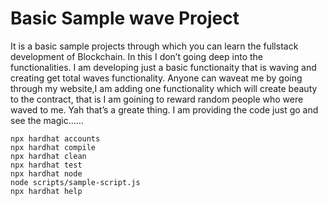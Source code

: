 # Basic Sample wave Project
It is a basic sample projects through which you can learn the fullstack development of Blockchain. In this I don’t going  deep  into the functionalities. I am developing just a basic functionaity that is waving and creating get total waves functionality.
Anyone can waveat me by going through my website,I am adding one functionality which will create beauty to the contract, that is I am goining to reward random people who were waved to me. Yah that’s a greate thing.
I am providing the code just go and see the magic…… 


```shell
npx hardhat accounts
npx hardhat compile
npx hardhat clean
npx hardhat test
npx hardhat node
node scripts/sample-script.js
npx hardhat help
```



